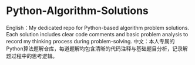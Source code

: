 # Python-Algorithm-Solutions
English：My dedicated repo for Python-based algorithm problem solutions. Each solution includes clear code comments and basic problem analysis to record my thinking process during problem-solving. 
中文：本人专属的Python算法题解仓库，每道题解均包含清晰的代码注释与基础题目分析，记录解题过程中的思考逻辑。
